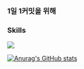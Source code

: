 ### 1일 1커밋을 위해

### Skills
<img src="https://img.shields.io/badge/SpringBoot-6DB33F?style=for-the-badge&logo=SpringBoot&logoColor=white"/>



[![Anurag's GitHub stats](https://github-readme-stats.vercel.app/api?username=bickck)](https://github.com/anuraghazra/github-readme-stats)
